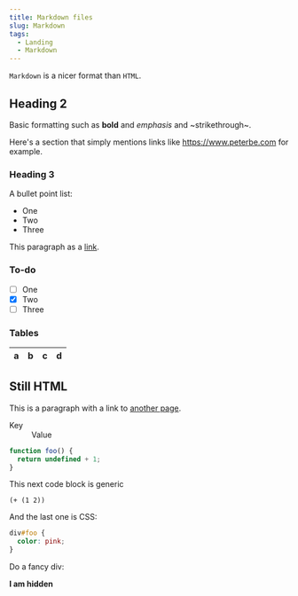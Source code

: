 ```yaml
---
title: Markdown files
slug: Markdown
tags:
  - Landing
  - Markdown
---
```


`Markdown` is a nicer format than `HTML`.

## Heading 2

Basic formatting such as **bold** and _emphasis_ and ~strikethrough~.

Here's a section that simply mentions links like https://www.peterbe.com for example.

### Heading 3

A bullet point list:

- One
- Two
- Three

This paragraph as a [link](/en-US/docs/Web).

### To-do

- [ ] One
- [x] Two
- [ ] Three

### Tables

| a | b  |  c |  d  |
| - | :- | -: | :-: |

## Still HTML

<p>This is a paragraph with a link to <a href="/en-US/docs/Web">another page</a>.</p>

<dl>
  <dt>Key</dt>
  <dd>Value</dd>
</dl>

```Javascript
function foo() {
  return undefined + 1;
}
```

This next code block is generic

```
(+ (1 2))
```

And the last one is CSS:

```css other stuff
div#foo {
  color: pink;
}
```

Do a fancy div:

<div class="fancy">

**I am hidden**

</div>
